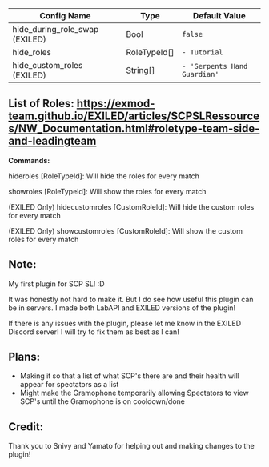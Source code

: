 | Config Name                    | Type         | Default Value                            |
|--------------------------------|--------------|------------------------------------------|
| hide_during_role_swap (EXILED) | Bool         | `false`                                  |
| hide_roles                     | RoleTypeId[] | `- Tutorial`                             |
| hide_custom_roles     (EXILED) | String[]     | `- 'Serpents Hand Guardian'`             |


List of Roles: https://exmod-team.github.io/EXILED/articles/SCPSLRessources/NW_Documentation.html#roletype-team-side-and-leadingteam
-----
**Commands:**

hideroles [RoleTypeId]: Will hide the roles for every match

showroles [RoleTypeId]: Will show the roles for every match

(EXILED Only) hidecustomroles [CustomRoleId]: Will hide the custom roles for every match

(EXILED Only) showcustomroles [CustomRoleId]: Will show the custom roles for every match



## Note:
My first plugin for SCP SL! :D

It was honestly not hard to make it. But I do see how useful this plugin can be in servers.
I made both LabAPI and EXILED versions of the plugin!

If there is any issues with the plugin, please let me know in the EXILED Discord server! I will try to fix them as best as I can!


## Plans:
- Making it so that a list of what SCP's there are and their health will appear for spectators as a list
- Might make the Gramophone temporarily allowing Spectators to view SCP's until the Gramophone is on cooldown/done


## Credit: 
Thank you to Snivy and Yamato for helping out and making changes to the plugin!
